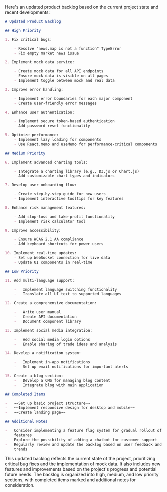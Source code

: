 Here's an updated product backlog based on the current project state and recent
developments:

```markdown
# Updated Product Backlog

## High Priority

1. Fix critical bugs:

    - Resolve "news.map is not a function" TypeError
    - Fix empty market news issue

2. Implement mock data service:

    - Create mock data for all API endpoints
    - Ensure mock data is visible on all pages
    - Implement toggle between mock and real data

3. Improve error handling:

    - Implement error boundaries for each major component
    - Create user-friendly error messages

4. Enhance user authentication:

    - Implement secure token-based authentication
    - Add password reset functionality

5. Optimize performance:
    - Implement lazy loading for components
    - Use React.memo and useMemo for performance-critical components

## Medium Priority

6. Implement advanced charting tools:

    - Integrate a charting library (e.g., D3.js or Chart.js)
    - Add customizable chart types and indicators

7. Develop user onboarding flow:

    - Create step-by-step guide for new users
    - Implement interactive tooltips for key features

8. Enhance risk management features:

    - Add stop-loss and take-profit functionality
    - Implement risk calculator tool

9. Improve accessibility:

    - Ensure WCAG 2.1 AA compliance
    - Add keyboard shortcuts for power users

10. Implement real-time updates:
    - Set up WebSocket connection for live data
    - Update UI components in real-time

## Low Priority

11. Add multi-language support:

    -   Implement language switching functionality
    -   Translate all UI text to supported languages

12. Create a comprehensive documentation:

    -   Write user manual
    -   Create API documentation
    -   Document component library

13. Implement social media integration:

    -   Add social media login options
    -   Enable sharing of trade ideas and analysis

14. Develop a notification system:

    -   Implement in-app notifications
    -   Set up email notifications for important alerts

15. Create a blog section:
    -   Develop a CMS for managing blog content
    -   Integrate blog with main application

## Completed Items

-   ~~Set up basic project structure~~
-   ~~Implement responsive design for desktop and mobile~~
-   ~~Create landing page~~

## Additional Notes

-   Consider implementing a feature flag system for gradual rollout of new
    features
-   Explore the possibility of adding a chatbot for customer support
-   Regularly review and update the backlog based on user feedback and market
    trends
```

This updated backlog reflects the current state of the project, prioritizing
critical bug fixes and the implementation of mock data. It also includes new
features and improvements based on the project's progress and potential future
needs. The backlog is organized into high, medium, and low priority sections,
with completed items marked and additional notes for consideration.
